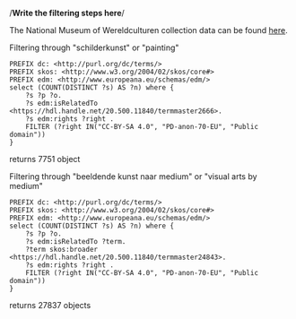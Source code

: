 /**Write the filtering steps here**/

The National Museum of Wereldculturen collection data can be found [here](https://collectie.wereldculturen.nl/thesaurus/#/query/d475fb2c-95cf-438d-9395-4823a7e16dbb).


Filtering through "schilderkunst" or "painting"

```SPARQL
PREFIX dc: <http://purl.org/dc/terms/>
PREFIX skos: <http://www.w3.org/2004/02/skos/core#>
PREFIX edm: <http://www.europeana.eu/schemas/edm/>
select (COUNT(DISTINCT ?s) AS ?n) where { 
    ?s ?p ?o.
    ?s edm:isRelatedTo <https://hdl.handle.net/20.500.11840/termmaster2666>.
    ?s edm:rights ?right .
    FILTER (?right IN("CC-BY-SA 4.0", "PD-anon-70-EU", "Public domain"))
}
```
returns 7751 object


Filtering through "beeldende kunst naar medium" or "visual arts by medium"

```SPARQL
PREFIX dc: <http://purl.org/dc/terms/>
PREFIX skos: <http://www.w3.org/2004/02/skos/core#>
PREFIX edm: <http://www.europeana.eu/schemas/edm/>
select (COUNT(DISTINCT ?s) AS ?n) where { 
    ?s ?p ?o.
    ?s edm:isRelatedTo ?term.
    ?term skos:broader <https://hdl.handle.net/20.500.11840/termmaster24843>.
    ?s edm:rights ?right .
    FILTER (?right IN("CC-BY-SA 4.0", "PD-anon-70-EU", "Public domain"))
}
```
returns 27837 objects

